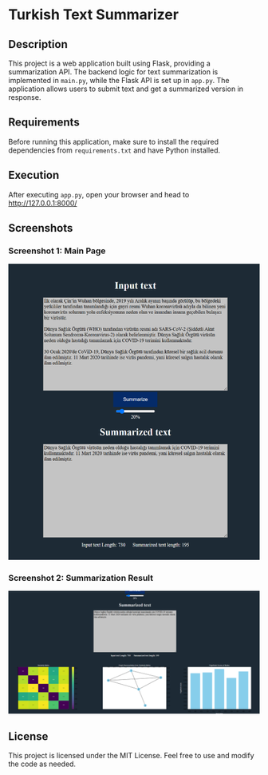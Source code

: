 # Turkish Text Summarizer

## Description
This project is a web application built using Flask, providing a summarization API. The backend logic for text summarization is implemented in `main.py`, while the Flask API is set up in `app.py`.
The application allows users to submit text and get a summarized version in response.

## Requirements
Before running this application, make sure to install the required dependencies from `requirements.txt` and have Python installed.

## Execution
After executing `app.py`, open your browser and head to http://127.0.0.1:8000/

## Screenshots
### Screenshot 1: Main Page
![Main Page](Screenshots/TTSWeb.png)

### Screenshot 2: Summarization Result
![Summarization Result](Screenshots/TTSWeb2.png)

## License
This project is licensed under the MIT License. Feel free to use and modify the code as needed.

